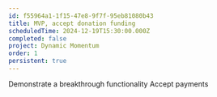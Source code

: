 ```yaml
---
id: f55964a1-1f15-47e8-9f7f-95eb81080b43
title: MVP, accept donation funding
scheduledTime: 2024-12-19T15:30:00.000Z
completed: false
project: Dynamic Momentum
order: 1
persistent: true
---
```


Demonstrate a breakthrough functionality
Accept payments